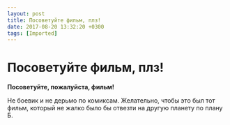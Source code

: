 ```yaml
---
layout: post
title: Посоветуйте фильм, плз!
date: 2017-08-20 13:32:20 +0300
tags: [Imported]
---
```

# Посоветуйте фильм, плз! 

**Посоветуйте, пожалуйста, фильм!**

Не боевик и не дерьмо по комиксам. Желательно, чтобы это был тот фильм, который не жалко было бы отвезти на другую планету по плану Б.